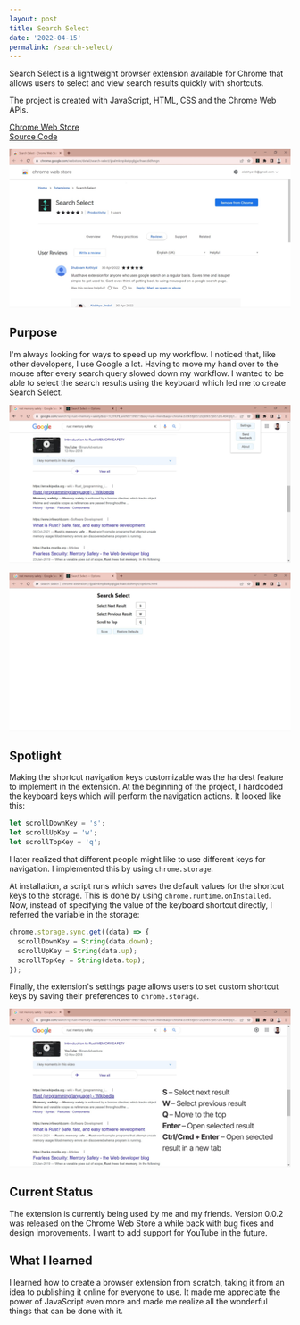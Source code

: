 ```yaml
---
layout: post
title: Search Select
date: '2022-04-15'
permalink: /search-select/
---
```


Search Select is a lightweight browser extension available for Chrome that allows users to select and view search results quickly with shortcuts.

The project is created with JavaScript, HTML, CSS and the Chrome Web APIs.

[Chrome Web Store](https://chrome.google.com/webstore/detail/search-select/ijpalmkmpikekpglgjacfnaecdidhmgn)  
[Source Code](https://github.com/alabhyajindal/searchselect)

![Reviews section](/assets/search-select/screen1.png)

## Purpose

I'm always looking for ways to speed up my workflow. I noticed that, like other developers, I use Google a lot. Having to move my hand over to the mouse after every search query slowed down my workflow. I wanted to be able to select the search results using the keyboard which led me to create Search Select.

![Toolbar options](/assets/search-select/screen2.png)

![Options page](/assets/search-select/screen3.png)

## Spotlight

Making the shortcut navigation keys customizable was the hardest feature to implement in the extension. At the beginning of the project, I hardcoded the keyboard keys which will perform the navigation actions. It looked like this:

```js
let scrollDownKey = 's';
let scrollUpKey = 'w';
let scrollTopKey = 'q';
```

I later realized that different people might like to use different keys for navigation. I implemented this by using `chrome.storage`.

At installation, a script runs which saves the default values for the shortcut keys to the storage. This is done by using `chrome.runtime.onInstalled`. Now, instead of specifying the value of the keyboard shortcut directly, I referred the variable in the storage:

```js
chrome.storage.sync.get((data) => {
  scrollDownKey = String(data.down);
  scrollUpKey = String(data.up);
  scrollTopKey = String(data.top);
});
```

Finally, the extension's settings page allows users to set custom shortcut keys by saving their preferences to `chrome.storage`.

![Default key bindings](/assets/search-select/screen4.png)

## Current Status

The extension is currently being used by me and my friends. Version 0.0.2 was released on the Chrome Web Store a while back with bug fixes and design improvements. I want to add support for YouTube in the future.

## What I learned

I learned how to create a browser extension from scratch, taking it from an idea to publishing it online for everyone to use. It made me appreciate the power of JavaScript even more and made me realize all the wonderful things that can be done with it.
